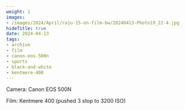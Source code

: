 ```yaml
---
weight: 1
images:
- /images/2024/April/raju-15-on-film-bw/20240413-Photo19_22-4.jpg
hideTitle: true
date: 2024-04-13
tags:
- archive
- film
- canon-eos-500n
- sports
- black-and-white
- kentmere-400
---
```


Camera: Canon EOS 500N

Film: Kentmere 400 (pushed 3 stop to 3200 ISO)